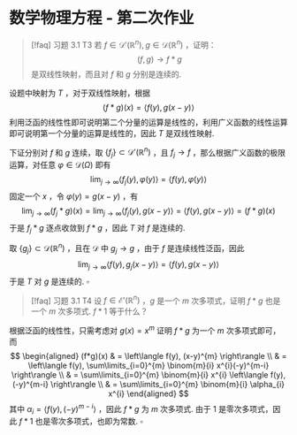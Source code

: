 # 数学物理方程 - 第二次作业

>[!faq] 习题 3.1 T3
>若 $f\in \mathscr{D}'(\mathbb{R}^{n}), g\in \mathscr{D}(\mathbb{R}^{n})$ ，证明：
>$$ (f,g) \to f * g $$
>是双线性映射，而且对 $f$ 和 $g$ 分别是连续的.
>

设题中映射为 $T$ ，对于双线性映射，根据
$$
(f*g)(x) = \left\langle f(y), g(x-y) \right\rangle
$$
利用泛函的线性性即可说明第二个分量的运算是线性的，利用广义函数的线性运算即可说明第一个分量的运算是线性的，因此 $T$ 是双线性映射.

下证分别对 $f$ 和 $g$ 连续，取 $\left\lbrace f_{j} \right\rbrace \subset \mathscr{D}'(\mathbb{R}^{n})$ ，且 $f_{j}\to f$ ，那么根据广义函数的极限运算，对任意 $\varphi\in \mathscr{D}(\Omega)$ 即有
$$
\lim_{j\to \infty} \left\langle f_{j}(y), \varphi(y) \right\rangle = \left\langle f(y), \varphi(y) \right\rangle
$$
固定一个 $x$ ，令 $\varphi(y) = g(x-y)$ ，有
$$
\lim_{j\to \infty}(f_{j}*g)(x) = \lim_{j\to \infty}\left\langle f_{j}(y), g(x-y) \right\rangle = \left\langle f(y), g(x-y) \right\rangle = (f*g)(x)
$$
于是 $f_{j}*g$ 逐点收敛到 $f*g$ ，因此 $T$ 对 $f$ 是连续的.

取 $\left\lbrace g_{j} \right\rbrace \subset \mathscr{D}(\mathbb{R}^{n})$ ，且在 $\mathscr{D}$ 中 $g_{j}\to g$ ，由于 $f$ 是连续线性泛函，因此
$$
\lim_{j\to \infty} \left\langle f(y), g_{j}(x-y) \right\rangle = \left\langle f(y), g(x-y) \right\rangle
$$
于是 $T$ 对 $g$ 是连续的. $\square$

>[!faq] 习题 3.1 T4
>设 $f\in \mathscr{E}'(\mathbb{R}^{n})$ ，$g$ 是一个 $m$ 次多项式，证明 $f*g$ 也是一个 $m$ 次多项式. $f*1$ 等于什么？

根据泛函的线性性，只需考虑对 $g(x) = x^{m}$ 证明 $f*g$ 为一个 $m$ 次多项式即可，而
$$
\begin{aligned}
(f*g)(x) & = \left\langle f(y), (x-y)^{m} \right\rangle \\
& = \left\langle f(y), \sum\limits_{i=0}^{m} \binom{m}{i} x^{i}(-y)^{m-i} \right\rangle \\
& = \sum\limits_{i=0}^{m} \binom{m}{i} x^{i} \left\langle f(y),(-y)^{m-i}  \right\rangle \\
& = \sum\limits_{i=0}^{m} \binom{m}{i} \alpha_{i} x^{i}
\end{aligned}
$$
其中 $\alpha_{i} = \left\langle f(y), (-y)^{m-i} \right\rangle$ ，因此 $f*g$ 为 $m$ 次多项式. 由于 $1$ 是零次多项式，因此 $f*1$ 也是零次多项式，也即为常数. $\square$

